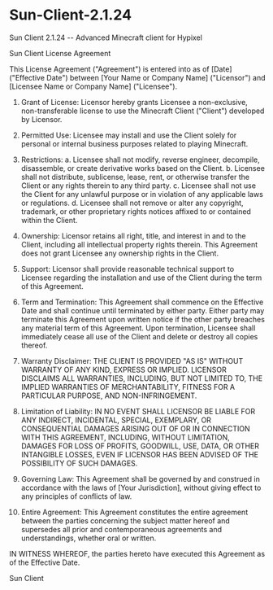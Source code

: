# Sun-Client-2.1.24
Sun Client 2.1.24 -- Advanced Minecraft client for Hypixel

Sun Client License Agreement

This License Agreement ("Agreement") is entered into as of [Date] ("Effective Date") between [Your Name or Company Name] ("Licensor") and [Licensee Name or Company Name] ("Licensee").

1. Grant of License:
Licensor hereby grants Licensee a non-exclusive, non-transferable license to use the Minecraft Client ("Client") developed by Licensor.

2. Permitted Use:
Licensee may install and use the Client solely for personal or internal business purposes related to playing Minecraft.

3. Restrictions:
a. Licensee shall not modify, reverse engineer, decompile, disassemble, or create derivative works based on the Client.
b. Licensee shall not distribute, sublicense, lease, rent, or otherwise transfer the Client or any rights therein to any third party.
c. Licensee shall not use the Client for any unlawful purpose or in violation of any applicable laws or regulations.
d. Licensee shall not remove or alter any copyright, trademark, or other proprietary rights notices affixed to or contained within the Client.

4. Ownership:
Licensor retains all right, title, and interest in and to the Client, including all intellectual property rights therein. This Agreement does not grant Licensee any ownership rights in the Client.

5. Support:
Licensor shall provide reasonable technical support to Licensee regarding the installation and use of the Client during the term of this Agreement.

6. Term and Termination:
This Agreement shall commence on the Effective Date and shall continue until terminated by either party. Either party may terminate this Agreement upon written notice if the other party breaches any material term of this Agreement. Upon termination, Licensee shall immediately cease all use of the Client and delete or destroy all copies thereof.

7. Warranty Disclaimer:
THE CLIENT IS PROVIDED "AS IS" WITHOUT WARRANTY OF ANY KIND, EXPRESS OR IMPLIED. LICENSOR DISCLAIMS ALL WARRANTIES, INCLUDING, BUT NOT LIMITED TO, THE IMPLIED WARRANTIES OF MERCHANTABILITY, FITNESS FOR A PARTICULAR PURPOSE, AND NON-INFRINGEMENT.

8. Limitation of Liability:
IN NO EVENT SHALL LICENSOR BE LIABLE FOR ANY INDIRECT, INCIDENTAL, SPECIAL, EXEMPLARY, OR CONSEQUENTIAL DAMAGES ARISING OUT OF OR IN CONNECTION WITH THIS AGREEMENT, INCLUDING, WITHOUT LIMITATION, DAMAGES FOR LOSS OF PROFITS, GOODWILL, USE, DATA, OR OTHER INTANGIBLE LOSSES, EVEN IF LICENSOR HAS BEEN ADVISED OF THE POSSIBILITY OF SUCH DAMAGES.

9. Governing Law:
This Agreement shall be governed by and construed in accordance with the laws of [Your Jurisdiction], without giving effect to any principles of conflicts of law.

10. Entire Agreement:
This Agreement constitutes the entire agreement between the parties concerning the subject matter hereof and supersedes all prior and contemporaneous agreements and understandings, whether oral or written.

IN WITNESS WHEREOF, the parties hereto have executed this Agreement as of the Effective Date.

Sun Client
